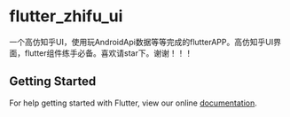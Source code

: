 # flutter_zhifu_ui

一个高仿知乎UI，使用玩AndroidApi数据等等完成的flutterAPP。高仿知乎UI界面，flutter组件练手必备。喜欢请star下。谢谢！！！

## Getting Started

For help getting started with Flutter, view our online
[documentation](https://flutter.io/).
